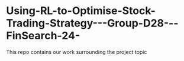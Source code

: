 # Using-RL-to-Optimise-Stock-Trading-Strategy---Group-D28---FinSearch-24-
This repo contains our work surrounding the project topic 
